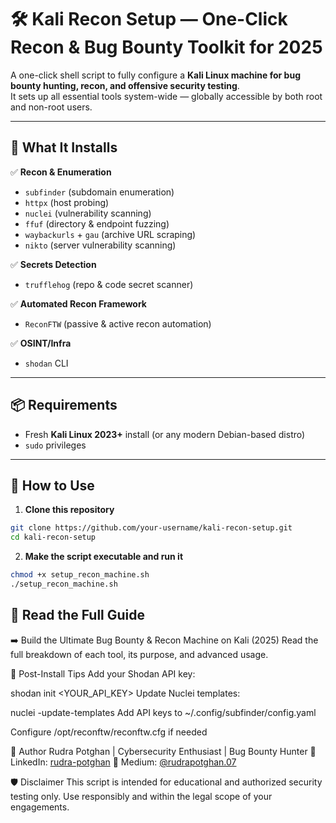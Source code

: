 # 🛠️ Kali Recon Setup — One-Click Recon & Bug Bounty Toolkit for 2025

A one-click shell script to fully configure a **Kali Linux machine for bug bounty hunting, recon, and offensive security testing**.  
It sets up all essential tools system-wide — globally accessible by both root and non-root users.

---

## 🚀 What It Installs

✅ **Recon & Enumeration**
- `subfinder` (subdomain enumeration)
- `httpx` (host probing)
- `nuclei` (vulnerability scanning)
- `ffuf` (directory & endpoint fuzzing)
- `waybackurls` + `gau` (archive URL scraping)
- `nikto` (server vulnerability scanning)

✅ **Secrets Detection**
- `trufflehog` (repo & code secret scanner)

✅ **Automated Recon Framework**
- `ReconFTW` (passive & active recon automation)

✅ **OSINT/Infra**
- `shodan` CLI

---

## 📦 Requirements

- Fresh **Kali Linux 2023+** install (or any modern Debian-based distro)
- `sudo` privileges

---

## 🧩 How to Use

1. **Clone this repository**

```bash
git clone https://github.com/your-username/kali-recon-setup.git
cd kali-recon-setup
```

2. **Make the script executable and run it**

```bash
chmod +x setup_recon_machine.sh
./setup_recon_machine.sh
```

## 📖 Read the Full Guide
➡️ Build the Ultimate Bug Bounty & Recon Machine on Kali (2025)
Read the full breakdown of each tool, its purpose, and advanced usage.

📌 Post-Install Tips
Add your Shodan API key:

shodan init <YOUR_API_KEY>
Update Nuclei templates:

nuclei -update-templates
Add API keys to ~/.config/subfinder/config.yaml

Configure /opt/reconftw/reconftw.cfg if needed

🧠 Author
Rudra Potghan | Cybersecurity Enthusiast | Bug Bounty Hunter
🔗 LinkedIn: [rudra-potghan](https://www.linkedin.com/in/rudra-potghan/)
📜 Medium: [@rudrapotghan.07](https://medium.com/@rudrapotghan.07)

🛡️ Disclaimer
This script is intended for educational and authorized security testing only.
Use responsibly and within the legal scope of your engagements.
